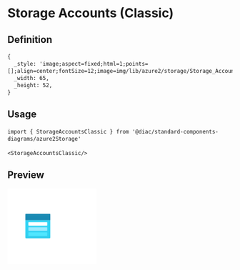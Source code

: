 # Storage Accounts (Classic)

## Definition

```
{
  _style: 'image;aspect=fixed;html=1;points=[];align=center;fontSize=12;image=img/lib/azure2/storage/Storage_Accounts_Classic.svg;strokeColor=none;',
  _width: 65,
  _height: 52,
}
```

## Usage

```
import { StorageAccountsClassic } from '@diac/standard-components-diagrams/azure2Storage'

<StorageAccountsClassic/>
```

## Preview

<img src="./storage-accounts-classic.png" width="200"/>
